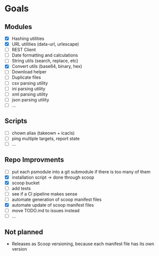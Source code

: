 # Goals

## Modules
- [X] Hashing utilities
- [X] URL utilities (data-url, urlescape)
- [ ] REST Client
- [ ] Date formatting and calculations
- [ ] String utils (search, replace, etc)
- [X] Convert utils (base64, binary, hex)
- [ ] Download helper
- [ ] Duplicate files
- [ ] csv parsing utility
- [ ] ini parsing utility
- [ ] xml parsing utility
- [ ] json parsing utility
- [ ] ...

## Scripts
- [ ] chown alias (takeown + icacls)
- [ ] ping multiple targets, report state
- [ ] ...

## Repo Improvments
- [ ] put each psmodule into a git submodule if there is too many of them
- [X] installation script -> done through scoop
- [X] scoop bucket
- [ ] add tests
- [ ] see if a CI pipeline makes sense
- [ ] automate generation of scoop manifest files
- [X] automate update of scoop manifest files
- [ ] move TODO.md to issues instead
- [ ] ...

## Not planned
* Releases as Scoop versioning, because each manifest file has its own version
